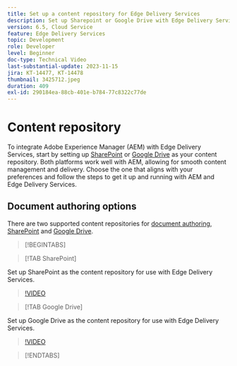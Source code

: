 ```yaml
---
title: Set up a content repository for Edge Delivery Services
description: Set up Sharepoint or Google Drive with Edge Delivery Services
version: 6.5, Cloud Service
feature: Edge Delivery Services
topic: Development
role: Developer
level: Beginner
doc-type: Technical Video
last-substantial-update: 2023-11-15
jira: KT-14477, KT-14478
thumbnail: 3425712.jpeg
duration: 409
exl-id: 290184ea-88cb-401e-b784-77c8322c77de
---
```

# Content repository

To integrate Adobe Experience Manager (AEM) with Edge Delivery Services, start by setting up [SharePoint](#sharepoint) or [Google Drive](#google-drive) as your content repository. Both platforms work well with AEM, allowing for smooth content management and delivery. Choose the one that aligns with your preferences and follow the steps to get it up and running with AEM and Edge Delivery Services.

## Document authoring options

There are two supported content repositories for [document authoring](../../document-authoring/set-up.md), [SharePoint](#sharepoint) and [Google Drive](#google-drive).

>[!BEGINTABS]

>[!TAB SharePoint]

Set up SharePoint as the content repository for use with Edge Delivery Services.

>[!VIDEO](https://video.tv.adobe.com/v/3425712/?learn=on)

>[!TAB Google Drive]

Set up Google Drive as the content repository for use with Edge Delivery Services.

>[!VIDEO](https://video.tv.adobe.com/v/3425711/?learn=on)

>[!ENDTABS]
